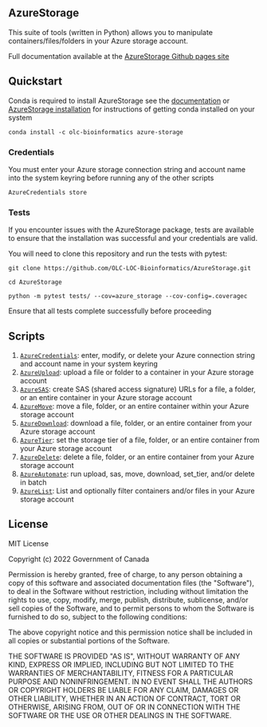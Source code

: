 ## AzureStorage
This suite of tools (written in Python) allows you to manipulate containers/files/folders in your Azure storage account.

Full documentation available at the [AzureStorage Github pages site]( https://OLC-LOC-Bioinformatics.github.io/AzureStorage/)

## Quickstart

Conda is required to install AzureStorage see the [documentation](http://bioconda.github.io/) or [AzureStorage installation](https://olc-loc-bioinformatics.github.io/AzureStorage/install/) for instructions of getting conda installed on your system

`conda install -c olc-bioinformatics azure-storage`

### Credentials

You must enter your Azure storage connection string and account name into the system keyring before running any of the other scripts

`AzureCredentials store`

### Tests

If you encounter issues with the AzureStorage package, tests are available to ensure that the installation was successful and your credentials are valid.

You will need to clone this repository and run the tests with pytest:


`git clone https://github.com/OLC-LOC-Bioinformatics/AzureStorage.git`

`cd AzureStorage`

`python -m pytest tests/ --cov=azure_storage --cov-config=.coveragec`

Ensure that all tests complete successfully before proceeding

## Scripts

1. [`AzureCredentials`](https://olc-loc-bioinformatics.github.io/AzureStorage/credentials/): enter, modify, or delete your Azure connection string and account name in your system keyring
2. [`AzureUpload`](https://olc-loc-bioinformatics.github.io/AzureStorage/upload/): upload a file or folder to a container in your Azure storage account
3. [`AzureSAS`](https://olc-loc-bioinformatics.github.io/AzureStorage/sas_url/): create SAS (shared access signature) URLs for a file, a folder, or an entire container in your Azure storage account
4. [`AzureMove`](https://olc-loc-bioinformatics.github.io/AzureStorage/move/): move a file, folder, or an entire container within your Azure storage account
5. [`AzureDownload`](https://olc-loc-bioinformatics.github.io/AzureStorage/download/): download a file, folder, or an entire container from your Azure storage account
6. [`AzureTier`](https://olc-loc-bioinformatics.github.io/AzureStorage/set_tier/): set the storage tier of a file, folder, or an entire container from your Azure storage account
7. [`AzureDelete`](https://olc-loc-bioinformatics.github.io/AzureStorage/delete/): delete a file, folder, or an entire container from your Azure storage account
8. [`AzureAutomate`](https://olc-loc-bioinformatics.github.io/AzureStorage/automate/): run upload, sas, move, download, set_tier, and/or delete in batch
9. [`AzureList`](https://olc-loc-bioinformatics.github.io/AzureStorage/list/): List and optionally filter containers and/or files in your Azure storage account

## License

MIT License

Copyright (c) 2022 Government of Canada

Permission is hereby granted, free of charge, to any person obtaining a copy of this software and associated documentation files (the "Software"), to deal in the Software without restriction, including without limitation the rights to use, copy, modify, merge, publish, distribute, sublicense, and/or sell copies of the Software, and to permit persons to whom the Software is furnished to do so, subject to the following conditions:

The above copyright notice and this permission notice shall be included in all copies or substantial portions of the Software.

THE SOFTWARE IS PROVIDED "AS IS", WITHOUT WARRANTY OF ANY KIND, EXPRESS OR IMPLIED, INCLUDING BUT NOT LIMITED TO THE WARRANTIES OF MERCHANTABILITY, FITNESS FOR A PARTICULAR PURPOSE AND NONINFRINGEMENT. IN NO EVENT SHALL THE AUTHORS OR COPYRIGHT HOLDERS BE LIABLE FOR ANY CLAIM, DAMAGES OR OTHER LIABILITY, WHETHER IN AN ACTION OF CONTRACT, TORT OR OTHERWISE, ARISING FROM, OUT OF OR IN CONNECTION WITH THE SOFTWARE OR THE USE OR OTHER DEALINGS IN THE SOFTWARE.